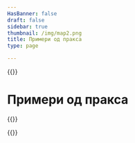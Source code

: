 ```yaml
---
HasBanner: false
draft: false
sidebar: true
thumbnail: /img/map2.png
title: Примери од пракса
type: page

---
```

{{<content-start >}}
# Примери од пракса
{{<usecases >}}

{{<content-end >}}
